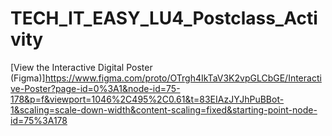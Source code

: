 # TECH_IT_EASY_LU4_Postclass_Activity
[View the Interactive Digital Poster (Figma)]https://www.figma.com/proto/OTrgh4IkTaV3K2vpGLCbGE/Interactive-Poster?page-id=0%3A1&node-id=75-178&p=f&viewport=1046%2C495%2C0.61&t=83EIAzJYJhPuBBot-1&scaling=scale-down-width&content-scaling=fixed&starting-point-node-id=75%3A178
